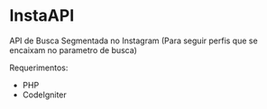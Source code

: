 # InstaAPI

API de Busca Segmentada no Instagram (Para seguir perfis que se encaixam no parametro de busca)

Requerimentos:

- PHP
- CodeIgniter
